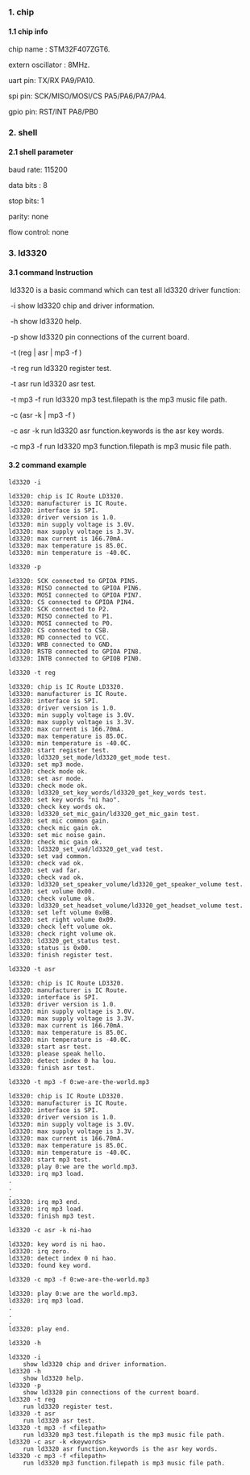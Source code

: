 ### 1. chip

#### 1.1 chip info

chip name : STM32F407ZGT6.

extern oscillator : 8MHz.

uart pin: TX/RX PA9/PA10.

spi pin: SCK/MISO/MOSI/CS  PA5/PA6/PA7/PA4.

gpio pin: RST/INT PA8/PB0

### 2. shell

#### 2.1 shell parameter

baud rate: 115200

data bits : 8

stop bits: 1

parity: none

flow control: none

### 3. ld3320

#### 3.1 command Instruction

​           ld3320 is a basic command which can test all ld3320 driver function:

​           -i        show ld3320 chip and driver information.

​           -h       show ld3320 help.

​           -p       show ld3320 pin connections of the current board.

​           -t (reg | asr | mp3 -f <filepath>)

​           -t  reg        run ld3320 register test.

​           -t asr        run ld3320 asr test.

​           -t mp3 -f <filepath>        run ld3320 mp3 test.filepath is the mp3 music file path.

​           -c (asr -k <keywords> | mp3 -f <filepath>)

​           -c asr -k <keywords>        run ld3320 asr function.keywords is the asr key words. 

​           -c mp3 -f <filepath>        run ld3320 mp3 function.filepath is mp3 music file path. 

#### 3.2 command example

```shell
ld3320 -i

ld3320: chip is IC Route LD3320.
ld3320: manufacturer is IC Route.
ld3320: interface is SPI.
ld3320: driver version is 1.0.
ld3320: min supply voltage is 3.0V.
ld3320: max supply voltage is 3.3V.
ld3320: max current is 166.70mA.
ld3320: max temperature is 85.0C.
ld3320: min temperature is -40.0C.
```

```shell
ld3320 -p

ld3320: SCK connected to GPIOA PIN5.
ld3320: MISO connected to GPIOA PIN6.
ld3320: MOSI connected to GPIOA PIN7.
ld3320: CS connected to GPIOA PIN4.
ld3320: SCK connected to P2.
ld3320: MISO connected to P1.
ld3320: MOSI connected to P0.
ld3320: CS connected to CSB.
ld3320: MD connected to VCC.
ld3320: WRB connected to GND.
ld3320: RSTB connected to GPIOA PIN8.
ld3320: INTB connected to GPIOB PIN0.
```

```shell
ld3320 -t reg

ld3320: chip is IC Route LD3320.
ld3320: manufacturer is IC Route.
ld3320: interface is SPI.
ld3320: driver version is 1.0.
ld3320: min supply voltage is 3.0V.
ld3320: max supply voltage is 3.3V.
ld3320: max current is 166.70mA.
ld3320: max temperature is 85.0C.
ld3320: min temperature is -40.0C.
ld3320: start register test.
ld3320: ld3320_set_mode/ld3320_get_mode test.
ld3320: set mp3 mode.
ld3320: check mode ok.
ld3320: set asr mode.
ld3320: check mode ok.
ld3320: ld3320_set_key_words/ld3320_get_key_words test.
ld3320: set key words "ni hao".
ld3320: check key words ok.
ld3320: ld3320_set_mic_gain/ld3320_get_mic_gain test.
ld3320: set mic common gain.
ld3320: check mic gain ok.
ld3320: set mic noise gain.
ld3320: check mic gain ok.
ld3320: ld3320_set_vad/ld3320_get_vad test.
ld3320: set vad common.
ld3320: check vad ok.
ld3320: set vad far.
ld3320: check vad ok.
ld3320: ld3320_set_speaker_volume/ld3320_get_speaker_volume test.
ld3320: set volume 0x00.
ld3320: check volume ok.
ld3320: ld3320_set_headset_volume/ld3320_get_headset_volume test.
ld3320: set left volume 0x0B.
ld3320: set right volume 0x09.
ld3320: check left volume ok.
ld3320: check right volume ok.
ld3320: ld3320_get_status test.
ld3320: status is 0x00.
ld3320: finish register test.
```

```shell
ld3320 -t asr

ld3320: chip is IC Route LD3320.
ld3320: manufacturer is IC Route.
ld3320: interface is SPI.
ld3320: driver version is 1.0.
ld3320: min supply voltage is 3.0V.
ld3320: max supply voltage is 3.3V.
ld3320: max current is 166.70mA.
ld3320: max temperature is 85.0C.
ld3320: min temperature is -40.0C.
ld3320: start asr test.
ld3320: please speak hello.
ld3320: detect index 0 ha lou.
ld3320: finish asr test.
```

```shell
ld3320 -t mp3 -f 0:we-are-the-world.mp3

ld3320: chip is IC Route LD3320.
ld3320: manufacturer is IC Route.
ld3320: interface is SPI.
ld3320: driver version is 1.0.
ld3320: min supply voltage is 3.0V.
ld3320: max supply voltage is 3.3V.
ld3320: max current is 166.70mA.
ld3320: max temperature is 85.0C.
ld3320: min temperature is -40.0C.
ld3320: start mp3 test.
ld3320: play 0:we are the world.mp3.
ld3320: irq mp3 load.
.
.
.
ld3320: irq mp3 end.
ld3320: irq mp3 load.
ld3320: finish mp3 test.
```

```shell
ld3320 -c asr -k ni-hao

ld3320: key word is ni hao.
ld3320: irq zero.
ld3320: detect index 0 ni hao.
ld3320: found key word.
```

```shell
ld3320 -c mp3 -f 0:we-are-the-world.mp3

ld3320: play 0:we are the world.mp3.
ld3320: irq mp3 load.
.
.
.
ld3320: play end.
```

```shell
ld3320 -h

ld3320 -i
	show ld3320 chip and driver information.
ld3320 -h
	show ld3320 help.
ld3320 -p
	show ld3320 pin connections of the current board.
ld3320 -t reg
	run ld3320 register test.
ld3320 -t asr
	run ld3320 asr test.
ld3320 -t mp3 -f <filepath>
	run ld3320 mp3 test.filepath is the mp3 music file path.
ld3320 -c asr -k <keywords>
	run ld3320 asr function.keywords is the asr key words.
ld3320 -c mp3 -f <filepath>
	run ld3320 mp3 function.filepath is mp3 music file path.
```

